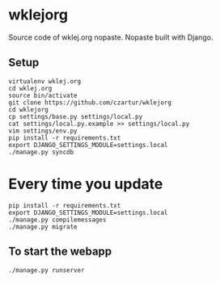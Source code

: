wklejorg
========

Source code of wklej.org nopaste. Nopaste built with Django.

## Setup

    virtualenv wklej.org
    cd wklej.org
    source bin/activate
    git clone https://github.com/czartur/wklejorg
    cd wklejorg
    cp settings/base.py settings/local.py
    cat settings/local.py.example >> settings/local.py
    vim settings/env.py
    pip install -r requirements.txt
    export DJANGO_SETTINGS_MODULE=settings.local
    ./manage.py syncdb

# Every time you update

    pip install -r requirements.txt
    export DJANGO_SETTINGS_MODULE=settings.local
    ./manage.py compilemessages
    ./manage.py migrate

## To start the webapp

    ./manage.py runserver

